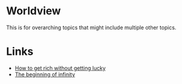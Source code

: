 # Worldview
This is for overarching topics that might include multiple other topics.

# Links

- [How to get rich without getting lucky](https://nav.al/rich)
- [The beginning of infinity](https://nav.al/infinity)
